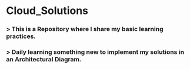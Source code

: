 # Cloud_Solutions

### > This is a Repository where I share my basic learning practices. 
### > Daily learning something new to implement my solutions in an Architectural Diagram. 
